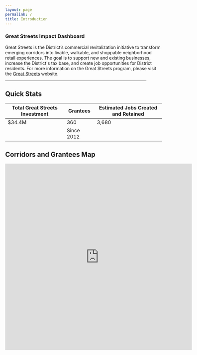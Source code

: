```yaml
---
layout: page
permalink: /
title: Introduction
---
```


<h3>
Great Streets Impact Dashboard
</h3>

Great Streets is the District’s commercial revitalization initiative to transform emerging corridors into livable, walkable, and shoppable neighborhood retail experiences.  The goal is to support new and existing businesses, increase the District's tax base, and create job opportunities for District residents. For more information on the Great Streets program, please visit the <a href ="http://greatstreets.dc.gov/">Great Streets</a> website. 

<hr style="width: 454px; margin:1em 0">

<h2> Quick Stats</h2>

<div class="datatable">
	<table>
		<thead>
			<tr><th>Total Great Streets Investment</th><th>Grantees</th><th>Estimated Jobs Created and Retained</th></tr>
		</thead>
		<tbody>
			<tr class="headline-data"><td>$34.4M</td><td>360</td><td>3,680</td></tr>	
			<tr><td></td><td>Since 2012</td><td></td></tr>
		</tbody>
	</table>
</div>
<!-- 	<table>
		<thead>
			<tr><th>Jobs</th><th>Unemployment</th>
		<tbody>
			<tr class="headline-data"><td>785,200</td><td>5.7%</td></tr>	
			<tr><td>Feb 2017</td><td>Feb 2017</td></tr>
		</tbody>
	<table>
		<thead>
			<tr><th>DC GDP</th><th>Personal Income</th>
		<tbody>
			<tr class="headline-data"><td>$128B</td><td>$52B</td></tr>	
			<tr><td>2016 Q3</td><td>2016 Q4</td></tr> -->
<!-- 		</tbody></tr></thead></table></tr></thead></table></tr></thead></table></div>
<br> -->

<h2>Corridors and Grantees Map</h2>

 <iframe src="http://dcgis.maps.arcgis.com/apps/View/index.html?appid=51533acf6855478da2ceb0736444014d" style="border:0px #ffffff none;" name="myiFrame" scrolling="no" frameborder="1" marginheight="0px" marginwidth="0px" height="600px" width="600px"></iframe>

<!-- <style>.embed-container {position: relative; padding-bottom: 87%; height: 0; max-width: 100%;} .embed-container iframe, .embed-container object, .embed-container iframe{position: absolute; top: 0; left: 0; width: 100%; height: 100%;} small{position: absolute; z-index: 40; bottom: 0; margin-bottom: -15px;}</style><div class="embed-container"><iframe width="300" height="260" frameborder="0" scrolling="no" marginheight="0" marginwidth="0" title="Great Streets Corridors for Dashboard" src="//dcgis.maps.arcgis.com/apps/Embed/index.html?webmap=ea5b95d58986464984fe772931fe63e2&amp;extent=-77.2064,38.8134,-76.8274,38.9895&amp;zoom=true&amp;previewImage=false&amp;scale=true&amp;search=true&amp;searchextent=true&amp;legend=true&amp;disable_scroll=true&amp;theme=light"></iframe></div> -->